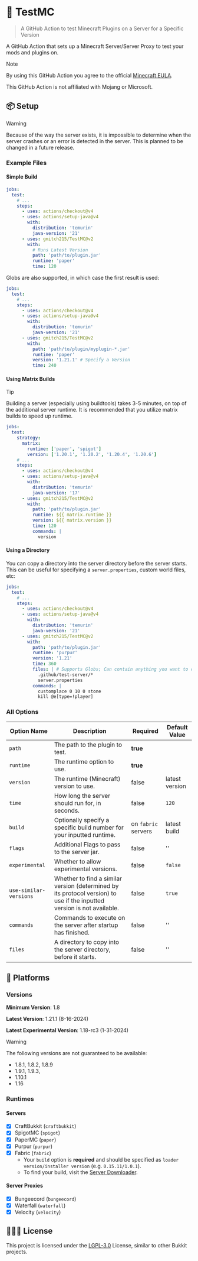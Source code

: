 # 🔬 TestMC

> A GitHub Action to test Minecraft Plugins on a Server for a Specific Version

A GitHub Action that sets up a Minecraft Server/Server Proxy to test your mods and plugins on.

> [!NOTE]
> By using this GitHub Action you agree to the official [Minecraft EULA](https://www.minecraft.net/en-us/eula).
>
> This GitHub Action is not affiliated with Mojang or Microsoft.

## 📦 Setup

> [!WARNING]
> Because of the way the server exists, it is impossible to determine when the server crashes or an error is detected in the server. This is planned to be changed in a future release.

### Example Files

#### Simple Build

```yaml
jobs:
  test:
    # ...
    steps:
      - uses: actions/checkout@v4
      - uses: actions/setup-java@v4
        with:
          distribution: 'temurin'
          java-version: '21'
      - uses: gmitch215/TestMC@v2
        with:
          # Runs Latest Version
          path: 'path/to/plugin.jar'
          runtime: 'paper'
          time: 120
```

Globs are also supported, in which case the first result is used:

```yaml
jobs:
  test:
    # ...
    steps:
      - uses: actions/checkout@v4
      - uses: actions/setup-java@v4
        with:
          distribution: 'temurin'
          java-version: '21'
      - uses: gmitch215/TestMC@v2
        with:
          path: 'path/to/plugin/myplugin-*.jar'
          runtime: 'paper'
          version: '1.21.1' # Specify a Version
          time: 240
```

#### Using Matrix Builds

> [!TIP]
> Building a server (especially using buildtools) takes 3-5 minutes, on top of the additional server runtime. It is recommended that you utilize matrix builds to speed up runtime.

```yaml
jobs:
  test:
    strategy:
      matrix:
        runtime: ['paper', 'spigot']
        version: ['1.20.1', '1.20.2', '1.20.4', '1.20.6']
    # ...
    steps:
      - uses: actions/checkout@v4
      - uses: actions/setup-java@v4
        with:
          distribution: 'temurin'
          java-version: '17'
      - uses: gmitch215/TestMC@v2
        with:
          path: 'path/to/plugin.jar'
          runtime: ${{ matrix.runtime }}
          version: ${{ matrix.version }}
          time: 120
          commands: |
            version
```

#### Using a Directory

You can copy a directory into the server directory before the server starts. This can be useful for specifying a `server.properties`, custom world files, etc:

```yaml
jobs:
  test:
    # ...
    steps:
      - uses: actions/checkout@v4
      - uses: actions/setup-java@v4
        with:
          distribution: 'temurin'
          java-version: '21'
      - uses: gmitch215/TestMC@v2
        with:
          path: 'path/to/plugin.jar'
          runtime: 'purpur'  
          version: '1.21'
          time: 360
          files: | # Supports Globs; Can contain anything you want to copy
            .github/test-server/* 
            server.properties
          commands: |
            customplace 0 10 0 stone
            kill @e[type=!player]
```

### All Options

| Option Name            | Description                                                                                                             | Required            | Default Value  |
|------------------------|-------------------------------------------------------------------------------------------------------------------------|---------------------|----------------|
| `path`                 | The path to the plugin to test.                                                                                         | **true**            |                |
| `runtime`              | The runtime option to use.                                                                                              | **true**            |                |
| `version`              | The runtime (Minecraft) version to use.                                                                                 | false               | latest version |
| `time`                 | How long the server should run for, in seconds.                                                                         | false               | `120`          |
| `build`                | Optionally specify a specific build number for your inputted runtime.                                                   | on `fabric` servers | latest build   |
| `flags`                | Additional Flags to pass to the server jar.                                                                             | false               | ''             |
| `experimental`         | Whether to allow experimental versions.                                                                                 | false               | `false`        |
| `use-similar-versions` | Whether to find a similar version (determined by its protocol version) to use if the inputted version is not available. | false               | `true`         |
| `commands`             | Commands to execute on the server after startup has finished.                                                           | false               | ''             |
| `files`                | A directory to copy into the server directory, before it starts.                                                        | false               | ''             |

## 📕 Platforms

### Versions

**Minimum Version**: 1.8

**Latest Version**: 1.21.1 (8-16-2024)

**Latest Experimental Version**: 1.18-rc3 (1-31-2024)

> [!WARNING]
> The following versions are not guaranteed to be available:
>
> - 1.8.1, 1.8.2, 1.8.9
> - 1.9.1, 1.9.3,
> - 1.10.1
> - 1.16

### Runtimes

#### Servers

- [x] CraftBukkit (`craftbukkit`)
- [x] SpigotMC (`spigot`)
- [x] PaperMC (`paper`)
- [x] Purpur (`purpur`)
- [x] Fabric (`fabric`)
  - Your `build` option is **required** and should be specified as `loader version/installer version` (e.g. `0.15.11/1.0.1`).
  - To find your build, visit the [Server Downloader](https://fabricmc.net/use/server/).

#### Server Proxies

- [x] Bungeecord (`bungeecord`)
- [x] Waterfall (`waterfall`)
- [x] Velocity (`velocity`)

## 🧑🏾‍💻 License

This project is licensed under the [LGPL-3.0](LICENSE) License, similar to other Bukkit projects.
